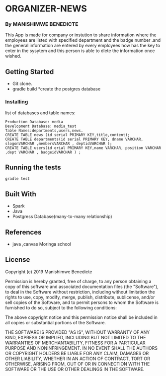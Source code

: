 # ORGANIZER-NEWS

### By MANISHIMWE BENEDICTE

This App is made for company or instution to share information where the employees are listed with specified department and the badge number .and the general information are entered by every employees how has the key to enter in the sysytem and this person is able to dlete the information once wished.
## Getting Started

* Git clone.
* gradle build
*create the postgres database


### Installing
list of databases and table names:
```
Production Database: media
Development Database: media_test
Table Names:departments,users,news.
CREATE TABLE news (id serial PRIMARY KEY,title,content);
CREATE TABLE departments(id serial PRIMARY KEY, dname VARCHAR, slogonVARCHAR ,membersVARCHAR , deptidVARCHAR );
CREATE TABLE users(id erial PRIMARY KEY,name VARCHAR, position VARCHAR ,dept VARCHAR , badgeidVARCHAR ) ;
```

## Running the tests

`gradle test`

## Built With

*  Spark
* Java
* Postgress Database(many-to-many relationship)


## References
* java ,canvas Moringa school


## License

Copyright (c) 2019 Manishimwe Benedicte

Permission is hereby granted, free of charge, to any person obtaining a copy of this software and associated documentation files (the "Software"), to deal in the Software without restriction, including without limitation the rights to use, copy, modify, merge, publish, distribute, sublicense, and/or sell copies of the Software, and to permit persons to whom the Software is furnished to do so, subject to the following conditions:

The above copyright notice and this permission notice shall be included in all copies or substantial portions of the Software.

THE SOFTWARE IS PROVIDED "AS IS", WITHOUT WARRANTY OF ANY KIND, EXPRESS OR IMPLIED, INCLUDING BUT NOT LIMITED TO THE WARRANTIES OF MERCHANTABILITY, FITNESS FOR A PARTICULAR PURPOSE AND NONINFRINGEMENT. IN NO EVENT SHALL THE AUTHORS OR COPYRIGHT HOLDERS BE LIABLE FOR ANY CLAIM, DAMAGES OR OTHER LIABILITY, WHETHER IN AN ACTION OF CONTRACT, TORT OR OTHERWISE, ARISING FROM, OUT OF OR IN CONNECTION WITH THE SOFTWARE OR THE USE OR OTHER DEALINGS IN THE SOFTWARE.




